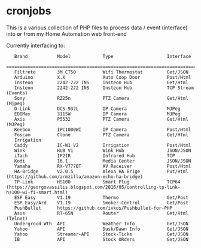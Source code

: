 cronjobs
========

This is a various collection of PHP files to process data / event (interface) into or from my Home Automation web front-end

Currently interfacing to:

       Brand           Model            Type                    Interface                    
       ================================================================================
       Filtrete        3M CT50          Wifi Thermostat         Get/JSON
       Arduino         X.X              Auto Coop Door          Post/Html
       Insteon         2242-222 INS     Insteon Hub             Get/Html
       Insteon         2242-222 INS     Insteon Hub             TCP Stream (Events)
       Sony            RZ25n            PTZ Camera              Get/Html (Mjpeg)
       D-Link          DCS-932L         IP Camera               MJPeg
       EDIMax          3115W            IP Camera               MJPeg
       Axis            P5532            PTZ Camera              Get/Html (MJPeg)
       Keebox          IPC1000WI        IP Camera               Post/Html
       Foscam          Clone            PTZ Camera              Get/Html
       Irrigation
       Caddy           IC-W1 V2         Irrigation              Post/Html
       Wink            HUB V1           Wink Hub                JSON/JSON
       iTach           IP2IR            Infrared Hub            TCP
       Kodi            16.1             Media Center            JSON/JSON
       Yamaha          RX-V777BT        AV Receiver             Post/Html
       HA-Bridge       V2.0.5           Alexa HA Brige          Put/Html (https://github.com/armzilla/amazon-echo-ha-bridge)
       TP-Link         HS100            Smart Plug              TCP64 (https://georgovassilis.blogspot.com/2016/05/controlling-tp-link-hs100-wi-fi-smart.html)
       ESP Easy        V1.19            Thermo                  Get/Post
       ESP Easy/Ard    V1.19            Smoker-Control          Get/Post
       PushBullet      https://github.com/ivkos/Pushbullet-for-PHP
       Asus            RT-65N           Router                  Get/Html (Telnet)
       Undergroud Wth  API              Weather Info            Get/JSON
       Yahoo           API              Dusk/Dawn Info          Get/JSON
       Yahoo           Streamer-API     Stock-Ticks             Get/JSON
       IB              API              Stock ORders            Get/JSON
       
